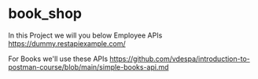 # book_shop

In this Project we will you below Employee APIs
https://dummy.restapiexample.com/

For Books we'll use these APIs
https://github.com/vdespa/introduction-to-postman-course/blob/main/simple-books-api.md
